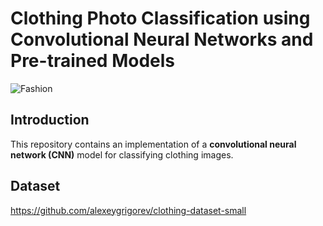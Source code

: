 
# Clothing Photo Classification using Convolutional Neural Networks and Pre-trained Models

![Fashion](https://i.imgur.com/1VZQ2zJ.jpg)

## Introduction

This repository contains an implementation of a **convolutional neural network (CNN)** model for classifying clothing images.

## Dataset
https://github.com/alexeygrigorev/clothing-dataset-small




